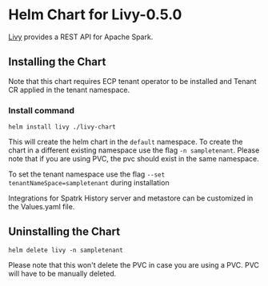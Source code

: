 # Helm Chart for Livy-0.5.0

[Livy](https://livy.incubator.apache.org/) provides a REST API for Apache Spark.

## Installing the Chart

Note that this chart requires ECP tenant operator to be installed and Tenant CR applied in the tenant namespace.

### Install command
`helm install livy ./livy-chart `

This will create the helm chart in the `default` namespace. To create the chart in a different existing namespace use the flag
` -n sampletenant `.
Please note that if you are using PVC, the pvc should exist in the same namespace.

To set the tenant namespace use the flag `--set tenantNameSpace=sampletenant` during installation

Integrations for Spatrk History server and metastore can be customized in the Values.yaml file.

## Uninstalling the Chart

`helm delete livy -n sampletenant`

Please note that this won't delete the PVC in case you are using a PVC. PVC will have to be manually deleted.
